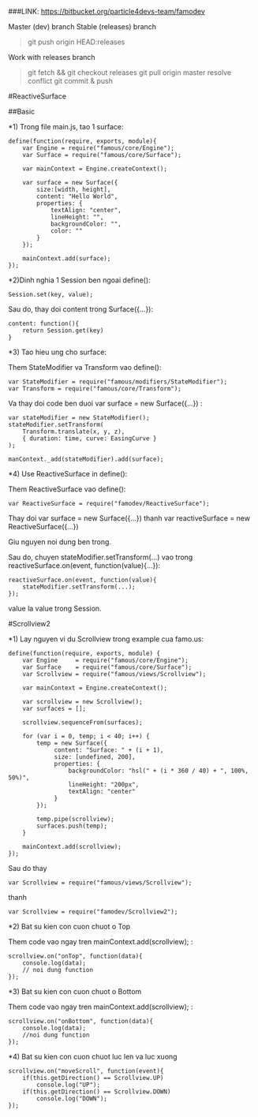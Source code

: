 ###LINK: https://bitbucket.org/particle4devs-team/famodev 

Master (dev) branch
Stable (releases) branch
> git push origin HEAD:releases
 
Work with releases branch
> git fetch && git checkout releases
> git pull origin master
> resolve conflict
> git commit & push


#ReactiveSurface

##Basic

*1) Trong file main.js, tao 1 surface:

	define(function(require, exports, module){	
		var Engine = require("famous/core/Engine");
		var Surface = require("famous/core/Surface");
		
		var mainContext = Engine.createContext();
		
		var surface = new Surface({
			size:[width, height],
			content: "Hello World",
			properties: {
				textAlign: "center",
				lineHeight: "",
				backgroundColor: "",
				color: ""
			}
		});
		
		mainContext.add(surface);		
	});

*2)Dinh nghia 1 Session ben ngoai define():

	Session.set(key, value);
Sau do, thay doi content trong Surface({...}):

	content: function(){
		return Session.get(key)
	}
	
*3) Tao hieu ung cho surface:

Them StateModifier va Transform vao define():

	var StateModifier = require("famous/modifiers/StateModifier");
	var Transform = require("famous/core/Transform");
	
Va thay doi code ben duoi var surface = new Surface({...}) :

	var stateModifier = new StateModifier();
	stateModifier.setTransform(
		Transform.translate(x, y, z),
		{ duration: time, curve: EasingCurve }
	);
	
	manContext._add(stateModifier).add(surface);
	
*4) Use ReactiveSurface in define():

Them ReactiveSurface vao define():

	var ReactiveSurface = require("famodev/ReactiveSurface");
	
Thay doi var surface = new Surface({...}) thanh var reactiveSurface = new ReactiveSurface({...})

Giu nguyen noi dung ben trong.

Sau do, chuyen stateModifier.setTransform(...) vao trong reactiveSurface.on(event, function(value){...}):

	reactiveSurface.on(event, function(value){
		stateModifier.setTransform(...);
	});
	
value la value trong Session.

#Scrollview2

*1) Lay nguyen vi du Scrollview trong example cua famo.us:

	define(function(require, exports, module) {
		var Engine     = require("famous/core/Engine");
		var Surface    = require("famous/core/Surface");
		var Scrollview = require("famous/views/Scrollview");
	
		var mainContext = Engine.createContext();
	
		var scrollview = new Scrollview();
		var surfaces = [];
	
		scrollview.sequenceFrom(surfaces);
	
		for (var i = 0, temp; i < 40; i++) {
			temp = new Surface({
				 content: "Surface: " + (i + 1),
				 size: [undefined, 200],
				 properties: {
					 backgroundColor: "hsl(" + (i * 360 / 40) + ", 100%, 50%)",
					 lineHeight: "200px",
					 textAlign: "center"
				 }
			});
	
			temp.pipe(scrollview);
			surfaces.push(temp);
		}
	
		mainContext.add(scrollview);
	});
	
Sau do thay

	var Scrollview = require("famous/views/Scrollview");
	
thanh

	var Scrollview = require("famodev/Scrollview2");
	
*2) Bat su kien con cuon chuot o Top

Them code vao ngay tren mainContext.add(scrollview); :

	scrollview.on("onTop", function(data){
		console.log(data);
		// noi dung function
	});
	
*3)	Bat su kien con cuon chuot o Bottom

Them code vao ngay tren mainContext.add(scrollview); :

	scrollview.on("onBottom", function(data){
		console.log(data);
		//noi dung function
	});
	
*4) Bat su kien con cuon chuot luc len va luc xuong

	scrollview.on("moveScroll", function(event){
		if(this.getDirection() == Scrollview.UP)
			console.log("UP");
		if(this.getDirection() == Scrollview.DOWN)
			console.log("DOWN");
	});




